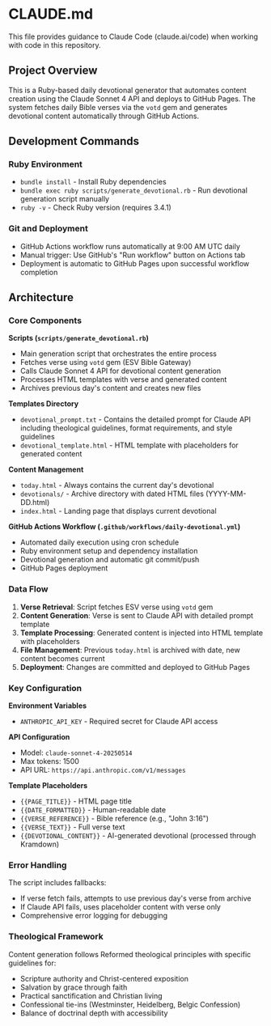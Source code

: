 # CLAUDE.md

This file provides guidance to Claude Code (claude.ai/code) when working with code in this repository.

## Project Overview

This is a Ruby-based daily devotional generator that automates content creation using the Claude Sonnet 4 API and deploys to GitHub Pages. The system fetches daily Bible verses via the `votd` gem and generates devotional content automatically through GitHub Actions.

## Development Commands

### Ruby Environment
- `bundle install` - Install Ruby dependencies
- `bundle exec ruby scripts/generate_devotional.rb` - Run devotional generation script manually
- `ruby -v` - Check Ruby version (requires 3.4.1)

### Git and Deployment
- GitHub Actions workflow runs automatically at 9:00 AM UTC daily
- Manual trigger: Use GitHub's "Run workflow" button on Actions tab
- Deployment is automatic to GitHub Pages upon successful workflow completion

## Architecture

### Core Components

**Scripts (`scripts/generate_devotional.rb`)**
- Main generation script that orchestrates the entire process
- Fetches verse using `votd` gem (ESV Bible Gateway)
- Calls Claude Sonnet 4 API for devotional content generation
- Processes HTML templates with verse and generated content
- Archives previous day's content and creates new files

**Templates Directory**
- `devotional_prompt.txt` - Contains the detailed prompt for Claude API including theological guidelines, format requirements, and style guidelines
- `devotional_template.html` - HTML template with placeholders for generated content

**Content Management**
- `today.html` - Always contains the current day's devotional
- `devotionals/` - Archive directory with dated HTML files (YYYY-MM-DD.html)
- `index.html` - Landing page that displays current devotional

**GitHub Actions Workflow (`.github/workflows/daily-devotional.yml`)**
- Automated daily execution using cron schedule
- Ruby environment setup and dependency installation
- Devotional generation and automatic git commit/push
- GitHub Pages deployment

### Data Flow

1. **Verse Retrieval**: Script fetches ESV verse using `votd` gem
2. **Content Generation**: Verse is sent to Claude API with detailed prompt template
3. **Template Processing**: Generated content is injected into HTML template with placeholders
4. **File Management**: Previous `today.html` is archived with date, new content becomes current
5. **Deployment**: Changes are committed and deployed to GitHub Pages

### Key Configuration

**Environment Variables**
- `ANTHROPIC_API_KEY` - Required secret for Claude API access

**API Configuration**
- Model: `claude-sonnet-4-20250514`
- Max tokens: 1500
- API URL: `https://api.anthropic.com/v1/messages`

**Template Placeholders**
- `{{PAGE_TITLE}}` - HTML page title
- `{{DATE_FORMATTED}}` - Human-readable date
- `{{VERSE_REFERENCE}}` - Bible reference (e.g., "John 3:16")
- `{{VERSE_TEXT}}` - Full verse text
- `{{DEVOTIONAL_CONTENT}}` - AI-generated devotional (processed through Kramdown)

### Error Handling

The script includes fallbacks:
- If verse fetch fails, attempts to use previous day's verse from archive
- If Claude API fails, uses placeholder content with verse only
- Comprehensive error logging for debugging

### Theological Framework

Content generation follows Reformed theological principles with specific guidelines for:
- Scripture authority and Christ-centered exposition
- Salvation by grace through faith
- Practical sanctification and Christian living
- Confessional tie-ins (Westminster, Heidelberg, Belgic Confession)
- Balance of doctrinal depth with accessibility